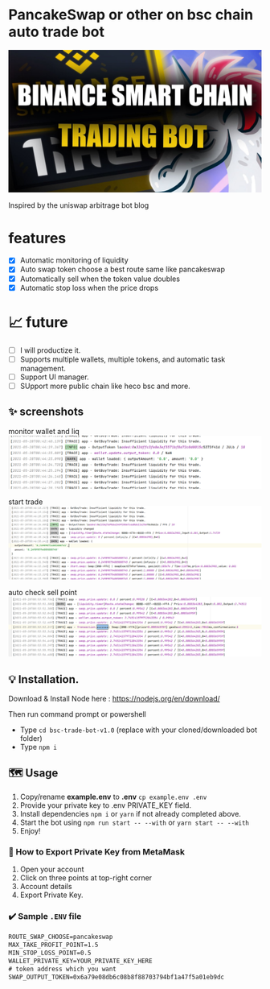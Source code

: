 # PancakeSwap or other on bsc chain auto trade bot

![Auto](./screenshots/logo.jpg)


Inspired by the uniswap arbitrage bot blog

# features

- [x] Automatic monitoring of liquidity
- [x] Auto swap token choose a best route same like pancakeswap
- [x] Automatically sell when the token value doubles
- [x] Automatic stop loss when the price drops

# 📈 future
- [ ] I will productize it.
- [ ] Supports multiple wallets, multiple tokens, and automatic task management.
- [ ] Support UI manager.
- [ ] SUpport more public chain like heco bsc and more.

## ✨ screenshots
monitor wallet and liq
![Auto](./screenshots/img.png)

start trade
![Auto](./screenshots/img_1.png)

auto check sell point
![Auto](./screenshots/img_2.png)

## 💡 Installation.

Download & Install Node here :
https://nodejs.org/en/download/

Then run command prompt or powershell

- Type ``cd bsc-trade-bot-v1.0`` (replace with your cloned/downloaded bot folder)
- Type ``npm i``

## 🗺️ Usage  

1. Copy/rename **example.env** to **.env** ``cp example.env .env``
2. Provide your private key to .env PRIVATE_KEY field.
3. Install dependencies `npm i` or `yarn` if not already completed above.
4. Start the bot using `npm run start -- --with` or `yarn start -- --with`
5. Enjoy!

### 🦊 How to Export Private Key from MetaMask
1. Open your account
2. Click on three points at top-right corner
3. Account details
4. Export Private Key.

### ✔️ Sample ``.ENV`` file
```
ROUTE_SWAP_CHOOSE=pancakeswap
MAX_TAKE_PROFIT_POINT=1.5
MIN_STOP_LOSS_POINT=0.5
WALLET_PRIVATE_KEY=YOUR_PRIVATE_KEY_HERE
# token address which you want
SWAP_OUTPUT_TOKEN=0x6a79e08db6c08b8f88703794bf1a47f5a01eb9dc
```